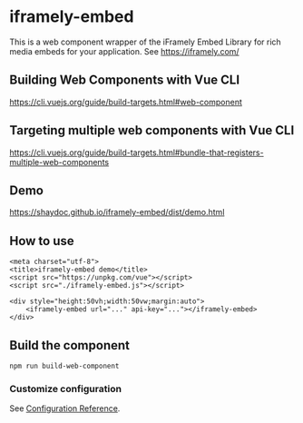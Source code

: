 # iframely-embed

This is a web component wrapper of the iFramely Embed Library for rich media embeds for your 
application. See https://iframely.com/

## Building Web Components with Vue CLI
https://cli.vuejs.org/guide/build-targets.html#web-component

## Targeting multiple web components with Vue CLI
https://cli.vuejs.org/guide/build-targets.html#bundle-that-registers-multiple-web-components

## Demo
https://shaydoc.github.io/iframely-embed/dist/demo.html

## How to use

```
<meta charset="utf-8">
<title>iframely-embed demo</title>
<script src="https://unpkg.com/vue"></script>
<script src="./iframely-embed.js"></script>

<div style="height:50vh;width:50vw;margin:auto">
    <iframely-embed url="..." api-key="..."></iframely-embed>
</div>
```

## Build the component
```
npm run build-web-component
```

### Customize configuration
See [Configuration Reference](https://cli.vuejs.org/config/).
